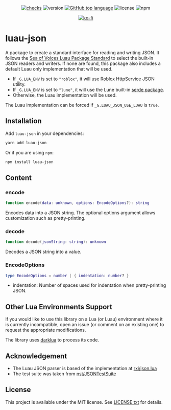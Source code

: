 <div align="center">

[![checks](https://github.com/seaofvoices/luau-json/actions/workflows/test.yml/badge.svg)](https://github.com/seaofvoices/luau-json/actions/workflows/test.yml)
![version](https://img.shields.io/github/package-json/v/seaofvoices/luau-json)
[![GitHub top language](https://img.shields.io/github/languages/top/seaofvoices/luau-json)](https://github.com/luau-lang/luau)
![license](https://img.shields.io/npm/l/luau-json)
![npm](https://img.shields.io/npm/dt/luau-json)

[![ko-fi](https://ko-fi.com/img/githubbutton_sm.svg)](https://ko-fi.com/seaofvoices)

</div>

# luau-json

A package to create a standard interface for reading and writing JSON. It follows the [Sea of Voices Luau Package Standard](https://github.com/seaofvoices/luau-package-standard) to select the built-in JSON readers and writers. If none are found, this package also includes a default Luau only implementation that will be used.

- If `_G.LUA_ENV` is set to `"roblox"`, it will use Roblox HttpService JSON utility.
- If `_G.LUA_ENV` is set to `"lune"`, it will use the Lune built-in [serde package](https://lune-org.github.io/docs/api-reference/serde).
- Otherwise, the Luau implementation will be used.

The Luau implementation can be forced if `_G.LUAU_JSON_USE_LUAU` is `true`.

## Installation

Add `luau-json` in your dependencies:

```bash
yarn add luau-json
```

Or if you are using `npm`:

```bash
npm install luau-json
```

## Content

### encode

```lua
function encode(data: unknown, options: EncodeOptions?): string
```

Encodes data into a JSON string. The optional options argument allows customization such as pretty-printing.

### decode

```lua
function decode(jsonString: string): unknown
```

Decodes a JSON string into a value.

### EncodeOptions

```lua
type EncodeOptions = number | { indentation: number? }
```

- indentation: Number of spaces used for indentation when pretty-printing JSON.

## Other Lua Environments Support

If you would like to use this library on a Lua (or Luau) environment where it is currently incompatible, open an issue (or comment on an existing one) to request the appropriate modifications.

The library uses [darklua](https://github.com/seaofvoices/darklua) to process its code.

## Acknowledgement

- The Luau JSON parser is based of the implementation at [rxi/json.lua](https://github.com/rxi/json.lua)
- The test suite was taken from [nst/JSONTestSuite](https://github.com/nst/JSONTestSuite)

## License

This project is available under the MIT license. See [LICENSE.txt](LICENSE.txt) for details.
